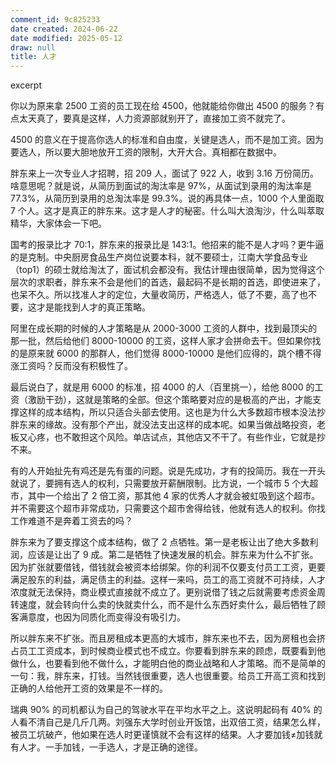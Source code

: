 ```yaml
---
comment_id: 9c825233
date created: 2024-06-22
date modified: 2025-05-12
draw: null
title: 人才
---
```

excerpt

<!-- more -->

你以为原来拿 2500 工资的员工现在给 4500，他就能给你做出 4500 的服务？有点太天真了，要真是这样，人力资源部就别开了，直接加工资不就完了。

  

4500 的意义在于提高你选人的标准和自由度，关键是选人，而不是加工资。因为要选人，所以要大胆地放开工资的限制，大开大合。真相都在数据中。

  

胖东来上一次专业人才招聘，招 209 人，面试了 922 人，收到 3.16 万份简历。啥意思呢？就是说，从简历到面试的淘汰率是 97%，从面试到录用的淘汰率是 77.3%，从简历到录用的总淘汰率是 99.3%。说的再具体一点，1000 个人里面取 7 个人。这才是真正的胖东来。这才是人才的秘密。什么叫大浪淘沙，什么叫萃取精华，大家体会一下吧。

  

国考的报录比才 70:1，胖东来的报录比是 143:1。他招来的能不是人才吗？更牛逼的是克制。中央厨房食品生产岗位说要本科，就不要硕士，江南大学食品专业（top1）的硕士就给淘汰了，面试机会都没有。我估计理由很简单，因为觉得这个层次的求职者，胖东来不会是他们的首选，最起码不是长期的首选，即使进来了，也呆不久。所以找准人才的定位，大量收简历，严格选人，低了不要，高了也不要，这才是能找到人才的真正策略。

  

阿里在成长期的时候的人才策略是从 2000-3000 工资的人群中，找到最顶尖的那一批，然后给他们 8000-10000 的工资，这样人家才会拼命去干。但如果你找的是原来就 6000 的那群人，他们觉得 8000-10000 是他们应得的，跳个槽不得涨工资吗？反而没有积极性了。

  

最后说白了，就是用 6000 的标准，招 4000 的人（百里挑一），给他 8000 的工资（激励干劲），这就是策略的全部。但这个策略要对应的是极高的产出，才能支撑这样的成本结构，所以只适合头部去使用。这也是为什么大多数超市根本没法抄胖东来的缘故。没有那个产出，就没法支出这样的成本呢。如果当做战略投资，老板又心疼，也不敢担这个风险。单店试点，其他店又不干了。有些作业，它就是抄不来。

  

有的人开始扯先有鸡还是先有蛋的问题。说是先成功，才有的投简历。我在一开头就说了，要拥有选人的权利，只需要放开薪酬限制。比方说，一个城市 5 个大超市，其中一个给出了 2 倍工资，那其他 4 家的优秀人才就会被虹吸到这个超市。并不需要这个超市非常成功，只需要这个超市舍得给钱，他就有选人的权利。你找工作难道不是奔着工资去的吗？

  

胖东来为了要支撑这个成本结构，做了 2 点牺牲。第一是老板让出了绝大多数利润，应该是让出了 9 成。第二是牺牲了快速发展的机会。胖东来为什么不扩张。因为扩张就要借钱，借钱就会被资本给绑架。你的利润不仅要支付员工工资，更要满足股东的利益，满足债主的利益。这样一来吗，员工的高工资就不可持续，人才浓度就无法保持，商业模式直接就不成立了。更别说借了钱之后就需要考虑资金周转速度，就会转向什么卖的快就卖什么，而不是什么东西好卖什么，最后牺牲了顾客满意度，也因为同质化而变得没有吸引力。

  

所以胖东来不扩张。而且房租成本更高的大城市，胖东来也不去，因为房租也会挤占员工工资成本，到时候商业模式也不成立。你要看到胖东来的顾虑，既要看到他做什么，也要看到他不做什么，才能明白他的商业战略和人才策略。而不是简单的一句：我，胖东来，打钱。当然钱很重要，选人也很重要。给员工开高工资和找到正确的人给他开工资的效果是不一样的。

  

瑞典 90% 的司机都认为自己的驾驶水平在平均水平之上。这说明起码有 40% 的人看不清自己是几斤几两。刘强东大学时创业开饭馆，出双倍工资，结果怎么样，被员工坑破产，他如果在选人时更谨慎就不会有这样的结果。人才要加钱≠加钱就有人才。一手加钱，一手选人，才是正确的途径。
